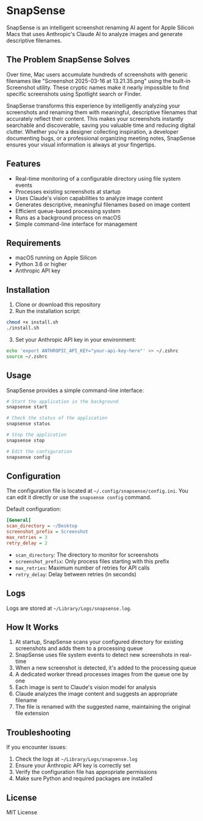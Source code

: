 # SnapSense

SnapSense is an intelligent screenshot renaming AI agent for Apple Silicon Macs that uses Anthropic's Claude AI to analyze images and generate descriptive filenames.

## The Problem SnapSense Solves

Over time, Mac users accumulate hundreds of screenshots with generic filenames like "Screenshot 2025-03-16 at 13.21.35.png" using the built-in Screenshot utility. These cryptic names make it nearly impossible to find specific screenshots using Spotlight search or Finder.

SnapSense transforms this experience by intelligently analyzing your screenshots and renaming them with meaningful, descriptive filenames that accurately reflect their content. This makes your screenshots instantly searchable and discoverable, saving you valuable time and reducing digital clutter. Whether you're a designer collecting inspiration, a developer documenting bugs, or a professional organizing meeting notes, SnapSense ensures your visual information is always at your fingertips.

## Features

- Real-time monitoring of a configurable directory using file system events
- Processes existing screenshots at startup
- Uses Claude's vision capabilities to analyze image content
- Generates descriptive, meaningful filenames based on image content
- Efficient queue-based processing system
- Runs as a background process on macOS
- Simple command-line interface for management

## Requirements

- macOS running on Apple Silicon
- Python 3.6 or higher
- Anthropic API key

## Installation

1. Clone or download this repository
2. Run the installation script:

```bash
chmod +x install.sh
./install.sh
```

3. Set your Anthropic API key in your environment:

```bash
echo 'export ANTHROPIC_API_KEY="your-api-key-here"' >> ~/.zshrc
source ~/.zshrc
```

## Usage

SnapSense provides a simple command-line interface:

```bash
# Start the application in the background
snapsense start

# Check the status of the application
snapsense status

# Stop the application
snapsense stop

# Edit the configuration
snapsense config
```

## Configuration

The configuration file is located at `~/.config/snapsense/config.ini`. You can edit it directly or use the `snapsense config` command.

Default configuration:

```ini
[General]
scan_directory = ~/Desktop
screenshot_prefix = Screenshot
max_retries = 3
retry_delay = 2
```

- `scan_directory`: The directory to monitor for screenshots
- `screenshot_prefix`: Only process files starting with this prefix
- `max_retries`: Maximum number of retries for API calls
- `retry_delay`: Delay between retries (in seconds)

## Logs

Logs are stored at `~/Library/Logs/snapsense.log`.

## How It Works

1. At startup, SnapSense scans your configured directory for existing screenshots and adds them to a processing queue
2. SnapSense uses file system events to detect new screenshots in real-time
3. When a new screenshot is detected, it's added to the processing queue
4. A dedicated worker thread processes images from the queue one by one
5. Each image is sent to Claude's vision model for analysis
6. Claude analyzes the image content and suggests an appropriate filename
7. The file is renamed with the suggested name, maintaining the original file extension

## Troubleshooting

If you encounter issues:

1. Check the logs at `~/Library/Logs/snapsense.log`
2. Ensure your Anthropic API key is correctly set
3. Verify the configuration file has appropriate permissions
4. Make sure Python and required packages are installed

## License

MIT License

